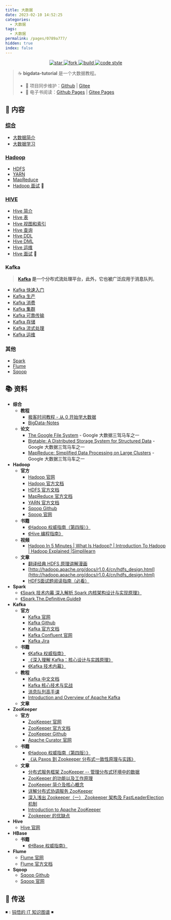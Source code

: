 ```yaml
---
title: 大数据
date: 2023-02-10 14:52:25
categories:
  - 大数据
tags:
  - 大数据
permalink: /pages/0789a777/
hidden: true
index: false
---
```


<p align="center">

  <a href="https://github.com/dunwu/bigdata-tutorial">
      <img alt="star" class="no-zoom" src="https://img.shields.io/github/stars/dunwu/bigdata-tutorial?style=for-the-badge">
  </a>

  <a href="https://github.com/dunwu/bigdata-tutorial">
      <img alt="fork" class="no-zoom" src="https://img.shields.io/github/forks/dunwu/bigdata-tutorial?style=for-the-badge">
  </a>

  <a href="https://github.com/dunwu/bigdata-tutorial/commits/master">
      <img alt="build" class="no-zoom" src="https://img.shields.io/github/actions/workflow/status/dunwu/bigdata-tutorial/deploy.yml?style=for-the-badge">
  </a>

  <a href="https://creativecommons.org/licenses/by-nc-sa/4.0/deed.zh">
      <img alt="code style" class="no-zoom" src="https://img.shields.io/github/license/dunwu/bigdata-tutorial?style=for-the-badge">
  </a>

</p>

> ☕ **bigdata-tutorial** 是一个大数据教程。
>
> - 🔁 项目同步维护：[Github](https://github.com/dunwu/bigdata-tutorial/) | [Gitee](https://gitee.com/turnon/bigdata-tutorial/)
> - 📖 电子书阅读：[Github Pages](https://dunwu.github.io/bigdata-tutorial/) | [Gitee Pages](http://turnon.gitee.io/bigdata-tutorial/)

## 📖 内容

### [综合](综合)

- [大数据简介](综合/01.大数据简介.md)
- [大数据学习](综合/02.大数据学习.md)

### [Hadoop](hadoop)

- [HDFS](hadoop/HDFS.md)
- [YARN](hadoop/YARN.md)
- [MapReduce](hadoop/MapReduce.md)
- [Hadoop 面试](hadoop/Hadoop面试.md) 💯

### [HIVE](hive)

- [Hive 简介](hive/Hive简介.md)
- [Hive 表](hive/Hive表.md)
- [Hive 视图和索引](hive/Hive视图和索引.md)
- [Hive 查询](hive/Hive查询.md)
- [Hive DDL](hive/HiveDDL.md)
- [Hive DML](hive/HiveDML.md)
- [Hive 运维](hive/Hive运维.md)
- [Hive 面试](hive/Hive面试.md) 💯

### Kafka

> **[Kafka](https://dunwu.github.io/waterdrop/pages/260fb327/) 是一个分布式流处理平台，此外，它也被广泛应用于消息队列**。

- [Kafka 快速入门](https://dunwu.github.io/waterdrop/pages/838a5f6a/)
- [Kafka 生产](https://dunwu.github.io/waterdrop/pages/f49f3bd2/)
- [Kafka 消费](https://dunwu.github.io/waterdrop/pages/4952bbd2/)
- [Kafka 集群](https://dunwu.github.io/waterdrop/pages/32977605/)
- [Kafka 可靠传输](https://dunwu.github.io/waterdrop/pages/4c187841/)
- [Kafka 存储](https://dunwu.github.io/waterdrop/pages/4d7aaaa2/)
- [Kafka 流式处理](https://dunwu.github.io/waterdrop/pages/640d44c6/)
- [Kafka 运维](https://dunwu.github.io/waterdrop/pages/91694ba0/)

### 其他

- [Spark](Spark.md)
- [Flume](Flume.md)
- [Sqoop](Sqoop.md)

## 📚 资料

- **综合**
  - **教程**
    - [极客时间教程 - 从 0 开始学大数据](https://time.geekbang.org/column/intro/100020201)
    - [BigData-Notes](https://github.com/heibaiying/BigData-Notes)
  - **论文**
    - [The Google File System](https://static.googleusercontent.com/media/research.google.com/zh-CN//archive/gfs-sosp2003.pdf) - Google 大数据三驾马车之一
    - [Bigtable: A Distributed Storage System for Structured Data](https://static.googleusercontent.com/media/research.google.com/zh-CN//archive/bigtable-osdi06.pdf) - Google 大数据三驾马车之一
    - [MapReduce: Simplified Data Processing on Large Clusters](https://static.googleusercontent.com/media/research.google.com/zh-CN//archive/mapreduce-osdi04.pdf) - Google 大数据三驾马车之一
- **Hadoop**
  - **官方**
    - [Hadoop 官网](https://hadoop.apache.org/)
    - [Hadoop 官方文档](https://hadoop.apache.org/docs/stable/index.html)
    - [HDFS 官方文档](https://hadoop.apache.org/docs/stable/hadoop-project-dist/hadoop-hdfs/HdfsDesign.html)
    - [MapReduce 官方文档](https://hadoop.apache.org/docs/stable/hadoop-mapreduce-client/hadoop-mapreduce-client-core/MapReduceTutorial.html)
    - [YARN 官方文档](https://hadoop.apache.org/docs/stable/hadoop-yarn/hadoop-yarn-site/YARN.html)
    - [Sqoop Github](https://sqoop.apache.org/)
    - [Sqoop 官网](https://sqoop.apache.org/)
  - **书籍**
    - [《Hadoop 权威指南（第四版）》](https://book.douban.com/subject/27115351/)
    - [《Hive 编程指南》](https://book.douban.com/subject/25791255/)
  - **视频**
    - [Hadoop In 5 Minutes | What Is Hadoop? | Introduction To Hadoop | Hadoop Explained |Simplilearn](https://www.youtube.com/watch?v=aReuLtY0YMI)
  - **文章**
    - [翻译经典 HDFS 原理讲解漫画](https://blog.csdn.net/hudiefenmu/article/details/37655491)
    - [http://hadoop.apache.org/docs/r1.0.4/cn/hdfs_design.html](http://hadoop.apache.org/docs/r1.0.4/cn/hdfs_design.html)
    - [HDFS面试题阅读指南（必看）](https://www.iamshuaidi.com/26263.html)
- **Spark**
  - [《Spark 技术内幕 深入解析 Spark 内核架构设计与实现原理》](https://book.douban.com/subject/26649141/)
  - [《Spark.The.Definitive.Guide》](https://book.douban.com/subject/27035127/)
- **Kafka**
  - **官方**
    - [Kafka 官网](http://kafka.apache.org/)
    - [Kafka Github](https://github.com/apache/kafka)
    - [Kafka 官方文档](https://kafka.apache.org/documentation/)
    - [Kafka Confluent 官网](http://kafka.apache.org/)
    - [Kafka Jira](https://issues.apache.org/jira/projects/KAFKA?selectedItem=com.atlassian.jira.jira-projects-plugin:components-page)
  - **书籍**
    - [《Kafka 权威指南》](https://item.jd.com/12270295.html)
    - [《深入理解 Kafka：核心设计与实践原理》](https://item.jd.com/12489649.html)
    - [《Kafka 技术内幕》](https://item.jd.com/12234113.html)
  - **教程**
    - [Kafka 中文文档](https://github.com/apachecn/kafka-doc-zh)
    - [Kafka 核心技术与实战](https://time.geekbang.org/column/intro/100029201)
    - [消息队列高手课](https://time.geekbang.org/column/intro/100032301)
    - [Introduction and Overview of Apache Kafka](https://www.slideshare.net/mumrah/kafka-talk-tri-hug)
  - **文章**
- **ZooKeeper**
  - **官方**
    - [ZooKeeper 官网](http://zookeeper.apache.org/)
    - [ZooKeeper 官方文档](https://cwiki.apache.org/confluence/display/ZOOKEEPER)
    - [ZooKeeper Github](https://github.com/apache/zookeeper)
    - [Apache Curator 官网](http://curator.apache.org/)
  - **书籍**
    - [《Hadoop 权威指南（第四版）》](https://book.douban.com/subject/27115351/)
    - [《从 Paxos 到 Zookeeper 分布式一致性原理与实践》](https://item.jd.com/11622772.html)
  - **文章**
    - [分布式服务框架 ZooKeeper -- 管理分布式环境中的数据](https://www.ibm.com/developerworks/cn/opensource/os-cn-zookeeper/index.html)
    - [ZooKeeper 的功能以及工作原理](https://www.cnblogs.com/felixzh/p/5869212.html)
    - [ZooKeeper 简介及核心概念](https://github.com/heibaiying/BigData-Notes/blob/master/notes/ZooKeeper%E7%AE%80%E4%BB%8B%E5%8F%8A%E6%A0%B8%E5%BF%83%E6%A6%82%E5%BF%B5.md)
    - [详解分布式协调服务 ZooKeeper](https://draveness.me/zookeeper-chubby)
    - [深入浅出 Zookeeper（一） Zookeeper 架构及 FastLeaderElection 机制](http://www.jasongj.com/zookeeper/fastleaderelection/)
    - [Introduction to Apache ZooKeeper](https://www.slideshare.net/sauravhaloi/introduction-to-apache-zookeeper)
    - [Zookeeper 的优缺点](https://blog.csdn.net/wwwsq/article/details/7644445)
- **Hive**
  - [Hive 官网](https://hive.apache.org/)
- **HBase**
  - **书籍**
    - [《HBase 权威指南》](https://book.douban.com/subject/10748460/)
- **Flume**
  - [Flume 官网](https://flume.apache.org/)
  - [Flume 官方文档](https://flume.apache.org/releases/content/1.11.0/FlumeUserGuide.html)
- **Sqoop**
  - [Sqoop Github](https://sqoop.apache.org/)
  - [Sqoop 官网](https://sqoop.apache.org/)

## 🚪 传送

◾ 💧 [钝悟的 IT 知识图谱](https://dunwu.github.io/waterdrop/) ◾
